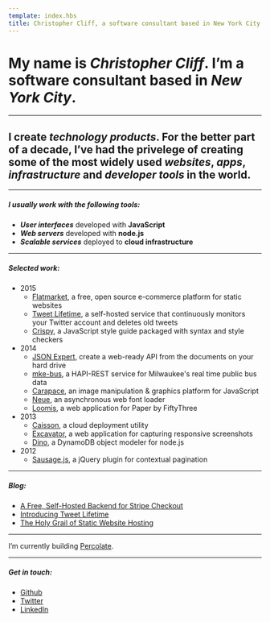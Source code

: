 ```yaml
---
template: index.hbs
title: Christopher Cliff, a software consultant based in New York City
---
```


# My name is ***Christopher Cliff***. I’m a software consultant based in *New York City*.

---

## I create *technology products*. For the better part of a decade, I’ve had the privelege of creating some of the most widely used *websites*, *apps*, *infrastructure* and *developer tools* in the world.

---

##### I usually work with the following *tools*:

- ***User interfaces*** developed with **JavaScript**
- ***Web servers*** developed with **node.js**
- ***Scalable services*** deployed to **cloud infrastructure**

---

##### *Selected work*:

- 2015
    - [Flatmarket][flatmarket], a free, open source e-commerce platform for static websites
    - [Tweet Lifetime][tweet-lifetime], a self-hosted service that continuously monitors your Twitter account and deletes old tweets
    - [Crispy][crispy], a JavaScript style guide packaged with syntax and style checkers
- 2014
    - [JSON Expert][json-expert], create a web-ready API from the documents on your hard drive
    - [mke-bus][mke-bus], a HAPI-REST service for Milwaukee's real time public bus data
    - [Carapace][carapace], an image manipulation & graphics platform for JavaScript
    - [Neue][neue], an asynchronous web font loader
    - [Loomis][loomis], a web application for Paper by FiftyThree
- 2013
    - [Caisson][caisson], a cloud deployment utility
    - [Excavator][excavator], a web application for capturing responsive screenshots
    - [Dino][dino], a DynamoDB object modeler for node.js
- 2012
    - [Sausage.js][sausage], a jQuery plugin for contextual pagination

---

##### *Blog*:

- [A Free, Self-Hosted Backend for Stripe Checkout](https://json.expert/a-free-self-hosted-backend-for-stripe-checkout/)
- [Introducing Tweet Lifetime](/tweet-lifetime/)
- [The Holy Grail of Static Website Hosting](https://json.expert/the-holy-grail-of-static-website-hosting/)

---

I’m currently building [Percolate][percolate].

---

##### *Get in touch*:

- [Github][github]
- [Twitter][twitter]
- [LinkedIn][linkedin]

[caisson]: http://caisson.co/
[carapace]: https://github.com/percolate/carapace
[crispy]: https://github.com/christophercliff/crispy
[dino]: https://github.com/christophercliff/dino
[excavator]: http://excavator.io/
[flatmarket]: https://json.expert/flatmarket/
[github]: https://github.com/christophercliff?tab=repositories
[json-expert]: https://json.expert/
[linkedin]: https://www.linkedin.com/in/christophercliff
[loomis]: https://loomis.herokuapp.com/
[mke-bus]: https://github.com/christophercliff/mke-bus
[neue]: https://github.com/percolate/neue
[percolate]: https://percolate.com/
[sausage]: https://christophercliff.com/sausage/
[tweet-lifetime]: /tweet-lifetime
[twitter]: https://twitter.com/ctcliff
